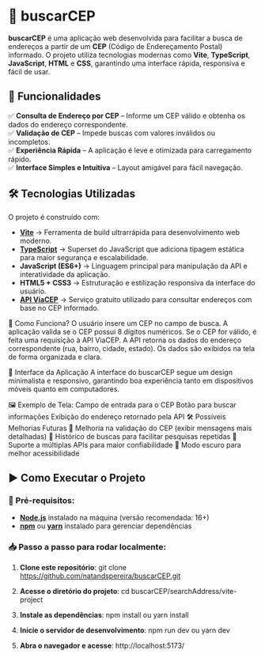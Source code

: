 # 📍 buscarCEP

**buscarCEP** é uma aplicação web desenvolvida para facilitar a busca de endereços a partir de um **CEP** (Código de Endereçamento Postal) informado. O projeto utiliza tecnologias modernas como **Vite**, **TypeScript**, **JavaScript**, **HTML** e **CSS**, garantindo uma interface rápida, responsiva e fácil de usar.

## 🚀 Funcionalidades

✅ **Consulta de Endereço por CEP** – Informe um CEP válido e obtenha os dados do endereço correspondente.  
✅ **Validação de CEP** – Impede buscas com valores inválidos ou incompletos.  
✅ **Experiência Rápida** – A aplicação é leve e otimizada para carregamento rápido.  
✅ **Interface Simples e Intuitiva** – Layout amigável para fácil navegação.  

## 🛠️ Tecnologias Utilizadas

O projeto é construído com:

- **[Vite](https://vitejs.dev/)** → Ferramenta de build ultrarrápida para desenvolvimento web moderno.
- **[TypeScript](https://www.typescriptlang.org/)** → Superset do JavaScript que adiciona tipagem estática para maior segurança e escalabilidade.
- **JavaScript (ES6+)** → Linguagem principal para manipulação da API e interatividade da aplicação.
- **HTML5 + CSS3** → Estruturação e estilização responsiva da interface do usuário.
- **[API ViaCEP](https://viacep.com.br/)** → Serviço gratuito utilizado para consultar endereços com base no CEP informado.

📡 Como Funciona?
O usuário insere um CEP no campo de busca.
A aplicação valida se o CEP possui 8 dígitos numéricos.
Se o CEP for válido, é feita uma requisição à API ViaCEP.
A API retorna os dados do endereço correspondente (rua, bairro, cidade, estado).
Os dados são exibidos na tela de forma organizada e clara.

🎨 Interface da Aplicação
A interface do buscarCEP segue um design minimalista e responsivo, garantindo boa experiência tanto em dispositivos móveis quanto em computadores.

🖼️ Exemplo de Tela:
Campo de entrada para o CEP
Botão para buscar informações
Exibição do endereço retornado pela API
🛠️ Possíveis Melhorias Futuras
🚧 Melhoria na validação do CEP (exibir mensagens mais detalhadas)
🚧 Histórico de buscas para facilitar pesquisas repetidas
🚧 Suporte a múltiplas APIs para maior confiabilidade
🚧 Modo escuro para melhor acessibilidade


## ▶️ Como Executar o Projeto

### 📌 Pré-requisitos:
- **[Node.js](https://nodejs.org/)** instalado na máquina (versão recomendada: 16+)
- **[npm](https://www.npmjs.com/)** ou **[yarn](https://yarnpkg.com/)** instalado para gerenciar dependências

### 📥 Passo a passo para rodar localmente:

1. **Clone este repositório**:
git clone https://github.com/natandspereira/buscarCEP.git

2. **Acesse o diretório do projeto**:
cd buscarCEP/searchAddress/vite-project

3. **Instale as dependências**:
npm install ou yarn install

4. **Inicie o servidor de desenvolvimento**:
npm run dev ou yarn dev

5. **Abra o navegador e acesse**:
http://localhost:5173/







